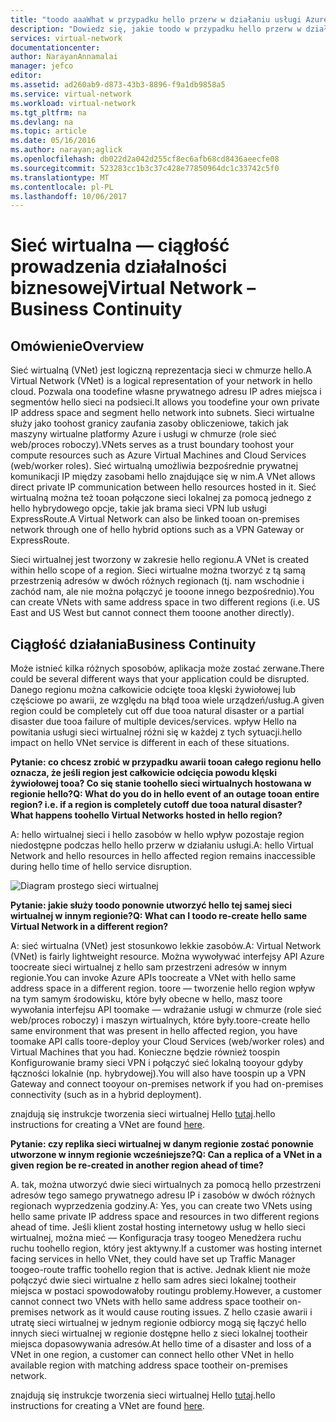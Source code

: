 ```yaml
---
title: "toodo aaaWhat w przypadku hello przerw w działaniu usługi Azure wpływających na sieciach wirtualnych platformy Azure | Dokumentacja firmy Microsoft"
description: "Dowiedz się, jakie toodo w przypadku hello przerw w działaniu usługi Azure wpływających na sieciach wirtualnych platformy Azure."
services: virtual-network
documentationcenter: 
author: NarayanAnnamalai
manager: jefco
editor: 
ms.assetid: ad260ab9-d873-43b3-8896-f9a1db9858a5
ms.service: virtual-network
ms.workload: virtual-network
ms.tgt_pltfrm: na
ms.devlang: na
ms.topic: article
ms.date: 05/16/2016
ms.author: narayan;aglick
ms.openlocfilehash: db022d2a042d255cf8ec6afb68cd8436aeecfe08
ms.sourcegitcommit: 523283cc1b3c37c428e77850964dc1c33742c5f0
ms.translationtype: MT
ms.contentlocale: pl-PL
ms.lasthandoff: 10/06/2017
---
```

# <a name="virtual-network--business-continuity"></a><span data-ttu-id="614f3-103">Sieć wirtualna — ciągłość prowadzenia działalności biznesowej</span><span class="sxs-lookup"><span data-stu-id="614f3-103">Virtual Network – Business Continuity</span></span>
## <a name="overview"></a><span data-ttu-id="614f3-104">Omówienie</span><span class="sxs-lookup"><span data-stu-id="614f3-104">Overview</span></span>
<span data-ttu-id="614f3-105">Sieć wirtualną (VNet) jest logiczną reprezentacja sieci w chmurze hello.</span><span class="sxs-lookup"><span data-stu-id="614f3-105">A Virtual Network (VNet) is a logical representation of your network in hello cloud.</span></span> <span data-ttu-id="614f3-106">Pozwala ona toodefine własne prywatnego adresu IP adres miejsca i segmentów hello sieci na podsieci.</span><span class="sxs-lookup"><span data-stu-id="614f3-106">It allows you toodefine your own private IP address space and segment hello network into subnets.</span></span> <span data-ttu-id="614f3-107">Sieci wirtualne służy jako toohost granicy zaufania zasoby obliczeniowe, takich jak maszyny wirtualne platformy Azure i usługi w chmurze (role sieć web/proces roboczy).</span><span class="sxs-lookup"><span data-stu-id="614f3-107">VNets serves as a trust boundary toohost your compute resources such as Azure Virtual Machines and Cloud Services (web/worker roles).</span></span> <span data-ttu-id="614f3-108">Sieć wirtualną umożliwia bezpośrednie prywatnej komunikacji IP między zasobami hello znajdujące się w nim.</span><span class="sxs-lookup"><span data-stu-id="614f3-108">A VNet allows direct private IP communication between hello resources hosted in it.</span></span> <span data-ttu-id="614f3-109">Sieć wirtualną można też tooan połączone sieci lokalnej za pomocą jednego z hello hybrydowego opcje, takie jak brama sieci VPN lub usługi ExpressRoute.</span><span class="sxs-lookup"><span data-stu-id="614f3-109">A Virtual Network can also be linked tooan on-premises network through one of hello hybrid options such as a VPN Gateway or ExpressRoute.</span></span>

<span data-ttu-id="614f3-110">Sieci wirtualnej jest tworzony w zakresie hello regionu.</span><span class="sxs-lookup"><span data-stu-id="614f3-110">A VNet is created within hello scope of a region.</span></span> <span data-ttu-id="614f3-111">Sieci wirtualne można tworzyć z tą samą przestrzenią adresów w dwóch różnych regionach (tj. nam wschodnie i zachód nam, ale nie można połączyć je tooone innego bezpośrednio).</span><span class="sxs-lookup"><span data-stu-id="614f3-111">You can create VNets with same address space in two different regions (i.e. US East and US West but cannot connect them tooone another directly).</span></span> 

## <a name="business-continuity"></a><span data-ttu-id="614f3-112">Ciągłość działania</span><span class="sxs-lookup"><span data-stu-id="614f3-112">Business Continuity</span></span>
<span data-ttu-id="614f3-113">Może istnieć kilka różnych sposobów, aplikacja może zostać zerwane.</span><span class="sxs-lookup"><span data-stu-id="614f3-113">There could be several different ways that your application could be disrupted.</span></span> <span data-ttu-id="614f3-114">Danego regionu można całkowicie odcięte tooa klęski żywiołowej lub częściowe po awarii, ze względu na błąd tooa wiele urządzeń/usług.</span><span class="sxs-lookup"><span data-stu-id="614f3-114">A given region could be completely cut off due tooa natural disaster or a partial disaster due tooa failure of multiple devices/services.</span></span> <span data-ttu-id="614f3-115">wpływ Hello na powitania usługi sieci wirtualnej różni się w każdej z tych sytuacji.</span><span class="sxs-lookup"><span data-stu-id="614f3-115">hello impact on hello VNet service is different in each of these situations.</span></span>

<span data-ttu-id="614f3-116">**Pytanie: co chcesz zrobić w przypadku awarii tooan całego regionu hello oznacza, że jeśli region jest całkowicie odcięcia powodu klęski żywiołowej tooa? Co się stanie toohello sieci wirtualnych hostowana w regionie hello?**</span><span class="sxs-lookup"><span data-stu-id="614f3-116">**Q: What do you do in hello event of an outage tooan entire region? i.e. if a region is completely cutoff due tooa natural disaster? What happens toohello Virtual Networks hosted in hello region?**</span></span>

<span data-ttu-id="614f3-117">A: hello wirtualnej sieci i hello zasobów w hello wpływ pozostaje region niedostępne podczas hello hello przerw w działaniu usługi.</span><span class="sxs-lookup"><span data-stu-id="614f3-117">A: hello Virtual Network and hello resources in hello affected region remains inaccessible during hello time of hello service disruption.</span></span>

![Diagram prostego sieci wirtualnej](./media/virtual-network-disaster-recovery-guidance/vnet.png)

<span data-ttu-id="614f3-119">**Pytanie: jakie służy toodo ponownie utworzyć hello tej samej sieci wirtualnej w innym regionie?**</span><span class="sxs-lookup"><span data-stu-id="614f3-119">**Q: What can I toodo re-create hello same Virtual Network in a different region?**</span></span>

<span data-ttu-id="614f3-120">A: sieć wirtualna (VNet) jest stosunkowo lekkie zasobów.</span><span class="sxs-lookup"><span data-stu-id="614f3-120">A: Virtual Network (VNet) is fairly lightweight resource.</span></span> <span data-ttu-id="614f3-121">Można wywoływać interfejsy API Azure toocreate sieci wirtualnej z hello sam przestrzeni adresów w innym regionie.</span><span class="sxs-lookup"><span data-stu-id="614f3-121">You can invoke Azure APIs toocreate a VNet with hello same address space in a different region.</span></span> <span data-ttu-id="614f3-122">toore — tworzenie hello region wpływ na tym samym środowisku, które były obecne w hello, masz toore wywołania interfejsu API toomake — wdrażanie usługi w chmurze (role sieć web/proces roboczy) i maszyn wirtualnych, które były.</span><span class="sxs-lookup"><span data-stu-id="614f3-122">toore-create hello same environment that was present in hello affected region, you have toomake API calls toore-deploy your Cloud Services (web/worker roles) and Virtual Machines that you had.</span></span> <span data-ttu-id="614f3-123">Konieczne będzie również toospin Konfigurowanie bramy sieci VPN i połączyć sieć lokalną tooyour gdyby łączności lokalnie (np. hybrydowej).</span><span class="sxs-lookup"><span data-stu-id="614f3-123">You will also have toospin up a VPN Gateway and connect tooyour on-premises network if you had on-premises connectivity (such as in a hybrid deployment).</span></span>

<span data-ttu-id="614f3-124">znajdują się instrukcje tworzenia sieci wirtualnej Hello [tutaj](virtual-networks-create-vnet-arm-pportal.md).</span><span class="sxs-lookup"><span data-stu-id="614f3-124">hello instructions for creating a VNet are found [here](virtual-networks-create-vnet-arm-pportal.md).</span></span> 

<span data-ttu-id="614f3-125">**Pytanie: czy replika sieci wirtualnej w danym regionie zostać ponownie utworzone w innym regionie wcześniejsze?**</span><span class="sxs-lookup"><span data-stu-id="614f3-125">**Q: Can a replica of a VNet in a given region be re-created in another region ahead of time?**</span></span>

<span data-ttu-id="614f3-126">A. tak, można utworzyć dwie sieci wirtualnych za pomocą hello przestrzeni adresów tego samego prywatnego adresu IP i zasobów w dwóch różnych regionach wyprzedzenia godziny.</span><span class="sxs-lookup"><span data-stu-id="614f3-126">A: Yes, you can create two VNets using hello same private IP address space and resources in two different regions ahead of time.</span></span> <span data-ttu-id="614f3-127">Jeśli klient został hosting internetowy usług w hello sieci wirtualnej, można mieć — Konfiguracja trasy toogeo Menedżera ruchu ruchu toohello region, który jest aktywny.</span><span class="sxs-lookup"><span data-stu-id="614f3-127">If a customer was hosting internet facing services in hello VNet, they could have set up Traffic Manager toogeo-route traffic toohello region that is active.</span></span> <span data-ttu-id="614f3-128">Jednak klient nie może połączyć dwie sieci wirtualne z hello sam adres sieci lokalnej tootheir miejsca w postaci spowodowałoby routingu problemy.</span><span class="sxs-lookup"><span data-stu-id="614f3-128">However, a customer cannot connect two VNets with hello same address space tootheir on-premises network as it would cause routing issues.</span></span> <span data-ttu-id="614f3-129">Z hello czasie awarii i utratę sieci wirtualnej w jednym regionie odbiorcy mogą się łączyć hello innych sieci wirtualnej w regionie dostępne hello z sieci lokalnej tootheir miejsca dopasowywania adresów.</span><span class="sxs-lookup"><span data-stu-id="614f3-129">At hello time of a disaster and loss of a VNet in one region, a customer can connect hello other VNet in hello available region with matching address space tootheir on-premises network.</span></span>

<span data-ttu-id="614f3-130">znajdują się instrukcje tworzenia sieci wirtualnej Hello [tutaj](virtual-networks-create-vnet-arm-pportal.md).</span><span class="sxs-lookup"><span data-stu-id="614f3-130">hello instructions for creating a VNet are found [here](virtual-networks-create-vnet-arm-pportal.md).</span></span>


